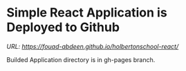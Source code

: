 # Simple React Application is Deployed to Github

_URL: https://fouad-abdeen.github.io/holbertonschool-react/_

Builded Application directory is in gh-pages branch.
